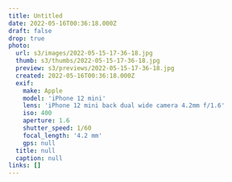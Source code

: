 ```yaml
---
title: Untitled
date: 2022-05-16T00:36:18.000Z
draft: false
drop: true
photo:
  url: s3/images/2022-05-15-17-36-18.jpg
  thumb: s3/thumbs/2022-05-15-17-36-18.jpg
  preview: s3/previews/2022-05-15-17-36-18.jpg
  created: 2022-05-16T00:36:18.000Z
  exif:
    make: Apple
    model: 'iPhone 12 mini'
    lens: 'iPhone 12 mini back dual wide camera 4.2mm f/1.6'
    iso: 400
    aperture: 1.6
    shutter_speed: 1/60
    focal_length: '4.2 mm'
    gps: null
  title: null
  caption: null
links: []
---
```

